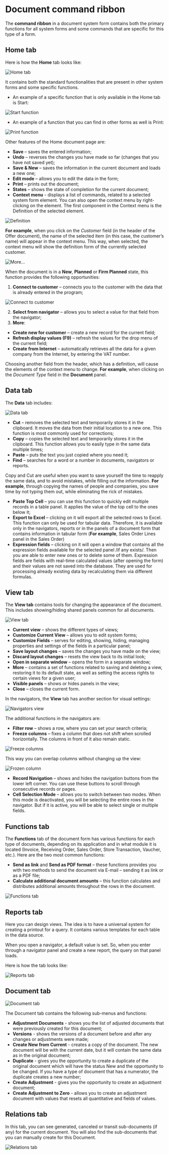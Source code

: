 # Document command ribbon
The <b>command ribbon</b> in a document system form contains both the primary functions for all system forms and some commands that are specific for this type of a form.

## Home tab
Here is how the <b>Home</b> tab looks like:

![Home tab](pictures/home-tab.png)
 
It contains both the standard functionalities that are present in other system forms and some specific functions. 
-	An example of a specific function that is only available in the Home tab is Start:

![Start function](pictures/start.png)
 
-	An example of a function that you can find in other forms as well is Print:
 
![Print function](pictures/print.png)

Other features of the Home document page are:
-	<b>Save</b> – saves the entered information;
-	<b>Undo</b> – reverses the changes you have made so far (changes that you have not saved yet);
-	<b>Save & New</b> – saves the information in the current document and loads a new one;
-	<b>Edit mode</b> – allows you to edit the data in the form;
-	<b>Print</b> – prints out the document;
-	<b>States</b> – shows the state of completion for the current document;
-	<b>Context menu</b> - displays a list of commands, related to a selected system form element. You can also open the context menu by right-clicking on the element.
The first component in the Context menu is the Definition of the selected element.
 
![Definition](pictures/definition.png)

**For example**, when you click on the *Customer* field (in the header of the Offer document), the name of the selected item (in this case, the customer’s name) will appear in the context menu. This way, when selected, the context menu will show the definition form of the currently selected customer.
 
![More…](pictures/definition-more.png)

When the document is in a **New**, **Planned** or **Firm Planned** state, this function provides the following opportunities:
1.	<b>Connect to customer</b> – connects you to the customer with the data that is already entered in the program;
 
![Connect to customer](pictures/connect-to-customer.png)

2.	<b>Select from navigator</b> – allows you to select a value for that field from the navigator;
3.	<b>More</b>:
-	<b>Create new for customer</b> – create a new record for the current field;
-	<b>Refresh display values (F9)</b> – refresh the values for the drop menu of the current field;
-	<b>Create from Internet</b> – automatically retrieves all the data for a given company from the Internet, by entering the VAT number.
 
Choosing another field from the header, which has a definition, will cause the elements of the context menu to change. **For example**, when clicking on the *Document Type* field in the **Document** panel.

## Data tab
The **Data** tab includes:
 
![Data tab](pictures/data-tab.png)
-	<b>Cut</b> – removes the selected text and temporarily stores it in the clipboard. It moves the data from their initial location to a new one. This function is most commonly used for corrections;
-	<b>Copy</b> – copies the selected text and temporarily stores it in the clipboard. This function allows you to easily type in the same data multiple times;
-	<b>Paste</b> – puts the text you just copied where you need it;
-	<b>Find</b> – searches for a word or a number in documents, navigators or reports.

Copy and Cut are useful when you want to save yourself the time to reapply the same data, and to avoid mistakes, while filling out the information. **For example**, through copying the names of people and companies, you save time by not typing them out, while eliminating the rick of mistakes.  
-	<b>Paste Top Cell</b> – you can use this function to quickly edit multiple records in a table panel. It applies the value of the top cell to the ones below it;
-	<b>Export to Excel</b> – clicking on it will export all the selected rows to Excel. 
This function can only be used for tabular data. Therefore, it is available only in the navigators, reports or in the panels of a document form that contains information in tabular form (**For example**, Sales Order Lines panel in the Sales Order)
-	<b>Expression fields</b> – clicking on it will open a window that contains all the expression fields available for the selected panel /if any exists/. Then you are able to enter new ones or to delete some of them. Expression fields are fields with real-time calculated values (after opening the form) and their values are not saved into the database. They are used for processing already existing data by recalculating them via different formulas.

## View tab
The **View tab** contains tools for changing the appearance of the document. This includes showing/hiding shared panels common for all documents. 
 
![View tab](pictures/view-tab.png)

-	<b>Current view</b> – shows the different types of views;
-	<b>Customize Current View</b> – allows you to edit system forms;
-	<b>Customize Fields</b> – serves for editing, showing, hiding, managing properties and settings of the fields in a particular panel;
-	<b>Save layout changes</b> – saves the changes you have made on the view;
-	<b>Discard layout changes</b> – resets the view back to its initial look;
-	<b>Open in separate window</b> – opens the form in a separate window;
-	<b>More</b> – contains a set of functions related to saving and deleting a view,  restoring it to its default state, as well as setting the access rights to certain views for a given user;
-	<b>Visible panels</b> – shows or hides panels in the view;
-	<b>Close</b> – closes the current form.

In the navigators, the **View** tab has another section for visual settings:
 
![Navigators view](pictures/navigators-view.png)

The additional functions in the navigators are:
-	<b>Filter row</b> – shows a row, where you can set your search criteria;
-	<b>Freeze columns</b> – fixes a column that does not shift when scrolled horizontally. The columns in front of it also remain static.
 
![Freeze columns](pictures/freeze-columns.png)

This way you can overlap columns without changing up the view:
 
![Frozen column](pictures/frozen-column.png)

-	<b>Record Navigation</b> – shows and hides the navigation buttons from the lower left corner. You can use these buttons to scroll through consecutive records or pages.
-	<b>Cell Selection Mode</b> – allows you to switch between two modes. When this mode is deactivated, you will be selecting the entire rows in the navigator. But if it is active, you will be able to select single or multiple fields.  

## Functions tab
The **Functions** tab of the document form has various functions for each type of documents, depending on its application and in what module it is located (Invoice, Receiving Order, Sales Order, Store Transaction, Vaucher, etc.). Here are the two most common functions:
-	<b>Send as link</b> and **Send as PDF format** – these functions provides you with two methods to send the document via E-mail – sending it as link or as a PDF file;
-	<b>Calculate additional document amounts</b> – this function calculates and distributes additional amounts throughout the rows in the document.
 
![Functions tab](pictures/functions.png)
 
## Reports tab
Here you can design views. The idea is to have a universal system for creating a printout for a query. It contains various templates for each table in the data source.

When you open a navigator, a default value is set. So, when you enter through a navigator panel and create a new report, the query on that panel loads.

Here is how the tab looks like:
 
![Reports tab](pictures/reports-tab.png)

## Document tab
 
![Document tab](pictures/document-tab.png)

The Document tab contains the following sub-menus and functions:
-	<b>Adjustment Documents</b> - shows you the list of adjusted documents that were previously created for this document;
-	<b>Versions</b> - shows the versions of a document before and after any changes or adjustments were made; 
-	<b>Create New from Current</b> - creates a copy of the document. The new document will be with the current date, but it will contain the same data as in the original document;
-	<b>Duplicate</b> - gives you the opportunity to create a duplicate of the original document which will have the status New and the opportunity to be changed. If you have a type of document that has a numerator, the duplicate creates a new number; 
-	<b>Create Adjustment</b> - gives you the opportunity to create an adjustment document;
-	<b>Create Adjustment to Zero</b> - allows you to create an adjustment document with values that resets all quantitative and fields of values.

## Relations tab
In this tab, you can see generated, canceled or transit sub-documents (if any) for the current document. You will also find the sub-documents that you can manually create for this Document. 
 
![Relations tab](pictures/relations-tab.png)
